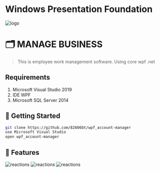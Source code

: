 # Windows Presentation Foundation

![logo](https://media.discordapp.net/attachments/933310329985859584/1010934549812891749/unknown.png?width=499&height=282)
# 🗂 MANAGE BUSINESS 

> This is employee work management software. Using core wpf .net

## Requirements
1. Microsoft Visual Studio 2019
2. IDE WPF
3. Microsoft SQL Server 2014
## 🚀 Getting Started
```sh
git clone https://github.com/82606bt/wpf_account-manager
use Microsoft Visual Studio
open wpf_account-manager
```
## 📝 Features
![reactions](https://media.discordapp.net/attachments/933310329985859584/1010934581899317318/unknown.png?width=498&height=326)
![reactions](https://media.discordapp.net/attachments/933310329985859584/1010934538546987009/unknown.png?width=499&height=281)
![reactions](https://media.discordapp.net/attachments/933310329985859584/1010934569060548659/unknown.png?width=499&height=282)
